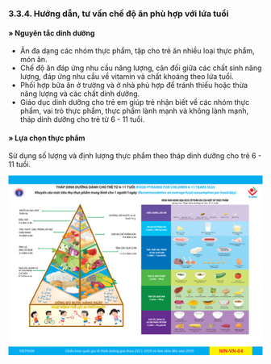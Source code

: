 ### 3.3.4. Hướng dẫn, tư vấn chế độ ăn phù hợp với lứa tuổi
#### » Nguyên tắc dinh dưỡng
- Ăn đa dạng các nhóm thực phẩm, tập cho trẻ ăn nhiều loại thực phẩm, món ăn.
- Chế độ ăn đáp ứng nhu cầu năng lượng, cân đối giữa các chất sinh năng lượng, đáp ứng nhu cầu về vitamin và chất khoáng theo lứa tuổi.
- Phối hợp bữa ăn ở trường và ở nhà phù hợp để tránh thiếu hoặc thừa năng lượng và các chất dinh dưỡng.
- Giáo dục dinh dưỡng cho trẻ em giúp trẻ nhận biết về các nhóm thực phẩm, vai trò thực phẩm, thực phẩm lành mạnh và không lành mạnh, tháp dinh dưỡng cho trẻ từ 6 - 11 tuổi.
#### » Lựa chọn thực phẩm
Sử dụng số lượng và định lượng thực phẩm theo tháp dinh dưỡng cho trẻ 6 - 11 tuổi.

![Hình 10: Tháp dinh dưỡng cho trẻ từ 6-11 tuổi](../figures/bai1_hinh10.png)